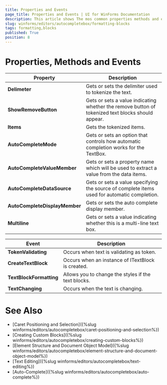 ```yaml
---
title: Properties and Events
page_title: Properties and Events | UI for WinForms Documentation
description: This article shows The mos common properties methods and events used in RadAutoCompleteBox.
slug: winforms/editors/autocompletebox/formatting-blocks
tags: formatting,blocks
published: True
position: 8
---
```


# Properties, Methods and Events

|__Property__|__Description__|
|---|---|
|__Delimeter__|Gets or sets the delimiter used to tokenize the text.|
|__ShowRemoveButton__|Gets or sets a value indicating whether the remove button of tokenized text blocks should appear.|
|__Items__|Gets the tokenized items.|
|__AutoCompleteMode__| Gets or sets an option that controls how automatic completion works for the TextBox.|
|__AutoCompleteValueMember__|Gets or sets a property name which will be used to extract a value from the data items.|
|__AutoCompleteDataSource__|Gets or sets a value specifying the source of complete items used for automatic completion.|
|__AutoCompleteDisplayMember__| Gets or sets the auto complete display member.|
|__Multiline__|Gets or sets a value indicating whether this is a multi-line text box.|

|__Event__|__Description__|
|---|---|
|__TokenValidating__|Occurs when text is validating as token.|
|__CreateTextBlock__|Occurs when an instance of ITextBlock is created.|
|__TextBlockFormatting__|Allows you to change the styles if the text blocks.|
|__TextChanging__|Occurs when the text is changing.|



# See Also

* [Caret Positioning and Selection]({%slug winforms/editors/autocompletebox/caret-positioning-and-selection%})
* [Creating Custom Blocks]({%slug winforms/editors/autocompletebox/creating-custom-blocks%})
* [Element Structure and Document Object Model]({%slug winforms/editors/autocompletebox/element-structure-and-document-object-model%})
* [Text Editing]({%slug winforms/editors/autocompletebox/text-editing%})
* [Auto-Complete]({%slug winforms/editors/autocompletebox/auto-complete%})
